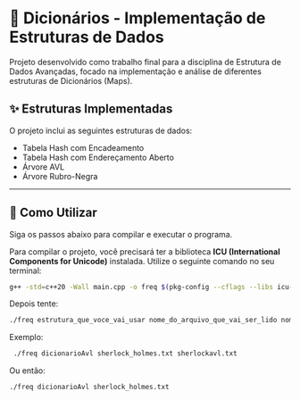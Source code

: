 # 📖 Dicionários - Implementação de Estruturas de Dados

Projeto desenvolvido como trabalho final para a disciplina de Estrutura de Dados Avançadas, focado na implementação e análise de diferentes estruturas de Dicionários (Maps).

## ✨ Estruturas Implementadas

O projeto inclui as seguintes estruturas de dados:

-   Tabela Hash com Encadeamento
-   Tabela Hash com Endereçamento Aberto
-   Árvore AVL
-   Árvore Rubro-Negra

---

## 🚀 Como Utilizar

Siga os passos abaixo para compilar e executar o programa.

Para compilar o projeto, você precisará ter a biblioteca **ICU (International Components for Unicode)** instalada. Utilize o seguinte comando no seu terminal:

```bash
g++ -std=c++20 -Wall main.cpp -o freq $(pkg-config --cflags --libs icu-uc icu-i18n)

```
Depois tente:

```bash
./freq estrutura_que_voce_vai_usar nome_do_arquivo_que_vai_ser_lido nome_do_arquivo_de_saida

```

Exemplo:

```bash
 ./freq dicionarioAvl sherlock_holmes.txt sherlockavl.txt
```

Ou então:

```bash
./freq dicionarioAvl sherlock_holmes.txt
```

